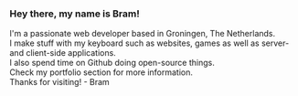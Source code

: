### Hey there, my name is Bram!  

I'm a passionate web developer based in Groningen, The Netherlands.  
I make stuff with my keyboard such as websites, games as well as server- and client-side applications.  
I also spend time on Github doing open-source things.  
Check my portfolio section for more information.  
Thanks for visiting! - Bram

